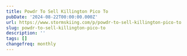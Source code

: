 ```yaml
---
title: Powdr To Sell Killington Pico To
pubDate: '2024-08-22T00:00:00.000Z'
url: https://www.stormskiing.com/p/powdr-to-sell-killington-pico-to
slug: powdr-to-sell-killington-pico-to
description: ''
tags: []
changefreq: monthly
---
```


<!-- Add post content below -->
